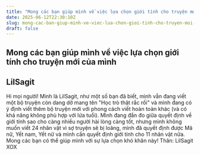 ```yaml
---
title: "Mong các bạn giúp mình về việc lựa chọn giới tính cho truyện mới của mình"
date: 2025-06-12T22:30:10Z
slug: mong-cac-ban-giup-minh-ve-viec-lua-chon-gioi-tinh-cho-truyen-moi-cua-minh
draft: false
---
```


## Mong các bạn giúp mình về việc lựa chọn giới tính cho truyện mới của mình

## LilSagit

Hi mọi người! Mình là LilSagit, như một số bạn đã biết, mình vẫn đang viết một bộ truyện còn dang dở mang tên "Học trò thật rắc rối" và mình đang có ý định viết thêm bộ truyện mới với phong cách viết hoàn toàn khác (và có khả năng không phù hợp với lứa tuổi). Mình đang đắn đo giữa quyết định về giới tính sao cho càng nhiều người hài lòng càng tốt, nhưng mình không muốn viết 24 nhân vật vì sợ truyện sẽ bị loãng, mình đã quyết định được Mã nữ, Yết nam, Yết nữ và mình cần quyết định giới tính cho 11 nhân vật nữa. Mong các bạn có thể giúp mình với sự lựa chọn khó khăn này!
                                                                                               Thân: LilSagit XOX
